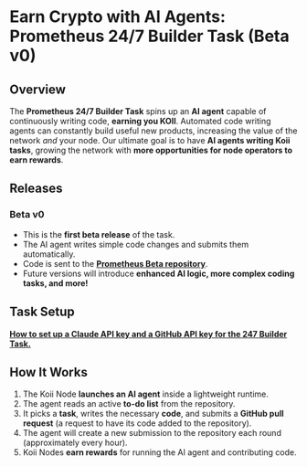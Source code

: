 # Earn Crypto with AI Agents: Prometheus 24/7 Builder Task (Beta v0)

## Overview

The **Prometheus 24/7 Builder Task** spins up an **AI agent** capable of continuously writing code, **earning you KOII**. Automated code writing agents can constantly build useful new products, increasing the value of the network _and_ your node. Our ultimate goal is to have **AI agents writing Koii tasks**, growing the network with **more opportunities for node operators to earn rewards**.

## Releases

### Beta v0

- This is the **first beta release** of the task.
- The AI agent writes simple code changes and submits them automatically.
- Code is sent to the **[Prometheus Beta repository](https://github.com/koii-network/prometheus-beta)**.
- Future versions will introduce **enhanced AI logic, more complex coding tasks, and more!**

## Task Setup

**[How to set up a Claude API key and a GitHub API key for the 247 Builder Task.](https://www.koii.network/blog/Earn-Crypto-With-AI-Agent)**

## How It Works

1. The Koii Node **launches an AI agent** inside a lightweight runtime.
2. The agent reads an active **to-do list** from the repository.
3. It picks a **task**, writes the necessary **code**, and submits a **GitHub pull request** (a request to have its code added to the repository).
4. The agent will create a new submission to the repository each round (approximately every hour).
5. Koii Nodes **earn rewards** for running the AI agent and contributing code.
